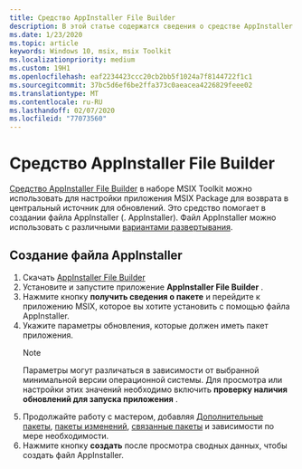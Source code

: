 ```yaml
---
title: Средство AppInstaller File Builder
description: В этой статье содержатся сведения о средстве AppInstaller File Builder в наборе средств MSIX.
ms.date: 1/23/2020
ms.topic: article
keywords: Windows 10, msix, msix Toolkit
ms.localizationpriority: medium
ms.custom: 19H1
ms.openlocfilehash: eaf2234423ccc20cb2bb5f1024a7f8144722f1c1
ms.sourcegitcommit: 37bc5d6ef6be2ffa373c0aeacea4226829feee02
ms.translationtype: MT
ms.contentlocale: ru-RU
ms.lasthandoff: 02/07/2020
ms.locfileid: "77073560"
---
```

# <a name="appinstaller-file-builder-tool"></a>Средство AppInstaller File Builder

[Средство AppInstaller File Builder](https://github.com/microsoft/MSIX-Toolkit/tree/master/AppInstallerFileBuilder) в наборе MSIX Toolkit можно использовать для настройки приложения MSIX Package для возврата в центральный источник для обновлений. Это средство помогает в создании файла AppInstaller (. AppInstaller). Файл AppInstaller можно использовать с различными [вариантами развертывания](../desktop/managing-your-msix-deployment-overview.md).

## <a name="create-an-appinstaller-file"></a>Создание файла AppInstaller

1. Скачать [AppInstaller File Builder](https://github.com/microsoft/MSIX-Toolkit/releases/download/1.3.3/AppInstallerFileBuilder_1.2019.1001.0.msix)
2. Установите и запустите приложение **AppInstaller File Builder** .
3. Нажмите кнопку **получить сведения о пакете** и перейдите к приложению MSIX, которое вы хотите установить с помощью файла AppInstaller.
4. Укажите параметры обновления, которые должен иметь пакет приложения.
    > [!Note]
    > Параметры могут различаться в зависимости от выбранной минимальной версии операционной системы. Для просмотра или настройки этих значений необходимо включить **проверку наличия обновлений для запуска приложения** .
5. Продолжайте работу с мастером, добавляя [Дополнительные пакеты](../package/optional-packages.md), [пакеты изменений](//modification-packages.md), [связанные пакеты](../package/optional-packages.md) и зависимости по мере необходимости.
6. Нажмите кнопку **создать** после просмотра сводных данных, чтобы создать файл AppInstaller.
